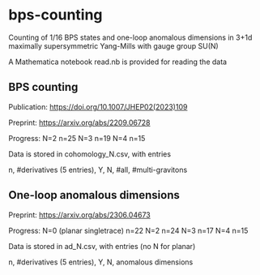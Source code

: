 # bps-counting

Counting of 1/16 BPS states and one-loop anomalous dimensions in 3+1d maximally supersymmetric Yang-Mills with gauge group SU(N)

A Mathematica notebook read.nb is provided for reading the data

## BPS counting

Publication: https://doi.org/10.1007/JHEP02(2023)109

Preprint: https://arxiv.org/abs/2209.06728

Progress:
N=2 n=25
N=3 n=19
N=4 n=15

Data is stored in cohomology_N.csv, with entries

n, #derivatives (5 entries), Y, N, #all, #multi-gravitons

## One-loop anomalous dimensions

Preprint: https://arxiv.org/abs/2306.04673

Progress:
N=0 (planar singletrace) n=22
N=2 n=24
N=3 n=17
N=4 n=15

Data is stored in ad_N.csv, with entries (no N for planar)

n, #derivatives (5 entries), Y, N, anomalous dimensions
